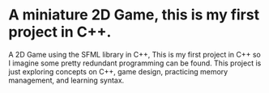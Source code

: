 # A miniature 2D Game, this is my first project in C++.
A 2D Game using the SFML library in C++, This is my first project in C++ so I imagine some pretty redundant programming can be found.
This project is just exploring concepts on C++, game design, practicing memory management, and learning syntax.
